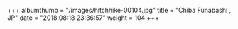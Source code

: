 +++
albumthumb = "/images/hitchhike-00104.jpg"
title = "Chiba Funabashi , JP"
date = "2018:08:18 23:36:57"
weight = 104
+++
